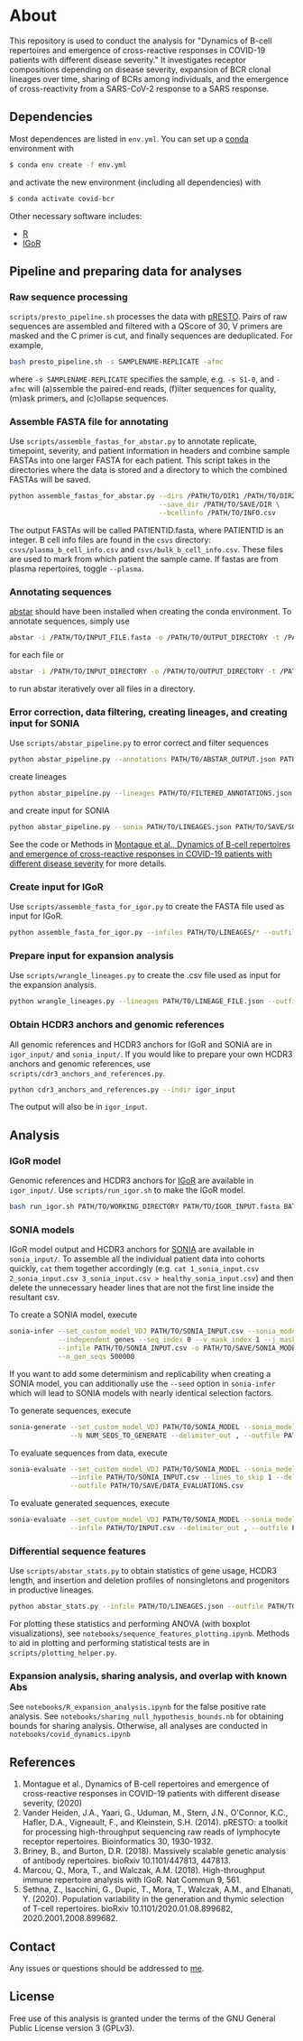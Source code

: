# About
This repository is used to conduct the analysis for "Dynamics of B-cell repertoires and emergence of cross-reactive responses in COVID-19 patients with different disease severity."
It investigates receptor compositions depending on disease severity, expansion of BCR clonal lineages over time, sharing of BCRs among individuals, and the emergence of cross-reactivity from a SARS-CoV-2 response to a SARS response.

## Dependencies

Most dependences are listed in `env.yml`.
You can set up a [conda](https://docs.conda.io/en/latest/) environment with

```bash
$ conda env create -f env.yml
```
and activate the new environment (including all dependencies) with
```bash
$ conda activate covid-bcr
```

Other necessary software includes:
 - [R](https://www.r-project.org/)
 - [IGoR](https://github.com/qmarcou/IGoR)

## Pipeline and preparing data for analyses

### Raw sequence processing

`scripts/presto_pipeline.sh` processes the data with [pRESTO](https://presto.readthedocs.io/en/stable/overview.html).
Pairs of raw sequences are assembled and filtered with a QScore of 30, V primers are masked and the C primer is cut, and finally sequences are deduplicated. For example,

```bash
bash presto_pipeline.sh -s SAMPLENAME-REPLICATE -afmc
```

where `-s SAMPLENAME-REPLICATE` specifies the sample, e.g. `-s S1-0`, and `-afmc` will (a)ssemble the paired-end reads, (f)ilter sequences for quality, (m)ask primers, and (c)ollapse sequences.

### Assemble FASTA file for annotating

Use `scripts/assemble_fastas_for_abstar.py` to annotate replicate, timepoint, severity, and patient information in headers and combine sample FASTAs into one larger FASTA for each patient.
This script takes in the directories where the data is stored and a directory to which the combined FASTAs will be saved.

```bash
python assemble_fastas_for_abstar.py --dirs /PATH/TO/DIR1 /PATH/TO/DIR2 /PATH/TO/DIR3 \
                                     --save_dir /PATH/TO/SAVE/DIR \
                                     --bcellinfo /PATH/TO/INFO.csv
```

The output FASTAs will be called PATIENTID.fasta, where PATIENTID is an integer. B cell info files are found in the `csvs` directory: `csvs/plasma_b_cell_info.csv` and `csvs/bulk_b_cell_info.csv`. These files are used to mark from which patient the sample came. If fastas are from plasma repertoires, toggle `--plasma`.

### Annotating sequences

[abstar](https://github.com/briney/abstar) should have been installed when creating the conda environment. To annotate sequences, simply use

```bash
abstar -i /PATH/TO/INPUT_FILE.fasta -o /PATH/TO/OUTPUT_DIRECTORY -t /PATH/TO/TEMP_DIRECTORY
```

for each file or 

```bash
abstar -i /PATH/TO/INPUT_DIRECTORY -o /PATH/TO/OUTPUT_DIRECTORY -t /PATH/TO/TEMP_DIRECTORY
```

to run abstar iteratively over all files in a directory.

### Error correction, data filtering, creating lineages, and creating input for SONIA

Use `scripts/abstar_pipeline.py` to error correct and filter sequences

```bash
python abstar_pipeline.py --annotations PATH/TO/ABSTAR_OUTPUT.json PATH/TO/SAVE/FILTERED_ANNOTATIONS.json
```

create lineages

```bash
python abstar_pipeline.py --lineages PATH/TO/FILTERED_ANNOTATIONS.json PATH/TO/SAVE/LINEAGES.json
```

and create input for SONIA

```bash
python abstar_pipeline.py --sonia PATH/TO/LINEAGES.json PATH/TO/SAVE/SONIA_INPUT.csv
```

See the code or Methods in [Montague et al., Dynamics of B-cell repertoires and emergence of cross-reactive responses in COVID-19 patients with different disease severity]() for more details.

### Create input for IGoR

Use `scripts/assemble_fasta_for_igor.py` to create the FASTA file used as input for IGoR.

```bash
python assemble_fasta_for_igor.py --infiles PATH/TO/LINEAGES/* --outfile PATH/TO/SAVE/IGOR_INPUT.fasta
```

### Prepare input for expansion analysis

Use `scripts/wrangle_lineages.py` to create the .csv file used as input for the expansion analysis.

```bash
python wrangle_lineages.py --lineages PATH/TO/LINEAGE_FILE.json --outfile PATH/TO/SAVE/LINEAGE_COUNTS.csv
```

### Obtain HCDR3 anchors and genomic references

All genomic references and HCDR3 anchors for IGoR and SONIA are in `igor_input/` and `sonia_input/`. If you would like to prepare your own HCDR3 anchors and genomic references, use `scripts/cdr3_anchors_and_references.py`.

```bash
python cdr3_anchors_and_references.py --indir igor_input
```

The output will also be in `igor_input`.

## Analysis

### IGoR model

Genomic references and HCDR3 anchors for [IGoR](https://github.com/qmarcou/IGoR) are available in `igor_input/`. Use `scripts/run_igor.sh` to make the IGoR model.

```bash
bash run_igor.sh PATH/TO/WORKING_DIRECTORY PATH/TO/IGOR_INPUT.fasta BATCHNAME
```

### SONIA models

IGoR model output and HCDR3 anchors for [SONIA](https://github.com/statbiophys/SONIA) are available in `sonia_input/`.
To assemble all the individual patient data into cohorts quickly, `cat` them together accordingly (e.g. `cat 1_sonia_input.csv 2_sonia_input.csv 3_sonia_input.csv > healthy_sonia_input.csv`) and then delete the unnecessary header lines that are not the first line inside the resultant csv.

To create a SONIA model, execute

```bash
sonia-infer --set_custom_model_VDJ PATH/TO/SONIA_INPUT.csv --sonia_model leftright --epochs 150 \
            --independent genes --seq_index 0 --v_mask_index 1 --j_mask_index 2 \
            --infile PATH/TO/SONIA_INPUT.csv -o PATH/TO/SAVE/SONIA_MODEL --lines_to_skip 1 \
            --n_gen_seqs 500000
```

If you want to add some determinism and replicability when creating a SONIA model, you can additionally use the `--seed` option in `sonia-infer` which will lead to SONIA models with nearly identical selection factors.

To generate sequences, execute

```bash
sonia-generate --set_custom_model_VDJ PATH/TO/SONIA_MODEL --sonia_model leftright --ppost \
               --N NUM_SEQS_TO_GENERATE --delimiter_out , --outfile PATH/TO/SAVE/GENERATED_SEQS.csv
```

To evaluate sequences from data, execute

```bash
sonia-evaluate --set_custom_model_VDJ PATH/TO/SONIA_MODEL --sonia_model leftright --ppost \
               --infile PATH/TO/SONIA_INPUT.csv --lines_to_skip 1 --delimiter_out , \
               --outfile PATH/TO/SAVE/DATA_EVALUATIONS.csv
```

To evaluate generated sequences, execute

```bash
sonia-evaluate --set_custom_model_VDJ PATH/TO/SONIA_MODEL --sonia_model leftright --ppost \
               --infile PATH/TO/INPUT.csv --delimiter_out , --outfile PATH/TO/SAVE/GEN_EVALUATIONS.csv
```

### Differential sequence features

Use `scripts/abstar_stats.py` to obtain statistics of gene usage, HCDR3 length, and insertion and deletion profiles of nonsingletons and progenitors in productive lineages.

```bash
python abstar_stats.py --infile PATH/TO/LINEAGES.json --outfile PATH/TO/SAVE/STATISTICS.json
```

For plotting these statistics and performing ANOVA (with boxplot visualizations), see `notebooks/sequence_features_plotting.ipynb`. Methods to aid in plotting and performing statistical tests are in `scripts/plotting_helper.py`.

### Expansion analysis, sharing analysis, and overlap with known Abs

See `notebooks/R_expansion_analysis.ipynb` for the false positive rate analysis. See `notebooks/sharing_null_hypothesis_bounds.nb` for obtaining bounds for sharing analysis. Otherwise, all analyses are conducted in `notebooks/covid_dynamics.ipynb`

## References

1. Montague et al., Dynamics of B-cell repertoires and emergence of cross-reactive responses in COVID-19 patients with different disease severity, (2020)
2. Vander Heiden, J.A., Yaari, G., Uduman, M., Stern, J.N., O'Connor, K.C., Hafler, D.A., Vigneault, F., and Kleinstein, S.H. (2014). pRESTO: a toolkit for processing high-throughput sequencing raw reads of lymphocyte receptor repertoires. Bioinformatics 30, 1930-1932.
3. Briney, B., and Burton, D.R. (2018). Massively scalable genetic analysis of antibody repertoires. bioRxiv 10.1101/447813, 447813.
4. Marcou, Q., Mora, T., and Walczak, A.M. (2018). High-throughput immune repertoire analysis with IGoR. Nat Commun 9, 561.
5. Sethna, Z., Isacchini, G., Dupic, T., Mora, T., Walczak, A.M., and Elhanati, Y. (2020). Population variability in the generation and thymic selection of T-cell repertoires. bioRxiv 10.1101/2020.01.08.899682, 2020.2001.2008.899682.

## Contact

Any issues or questions should be addressed to [me](mailto:zacander.mon@gmail.com).

## License

Free use of this analysis is granted under the terms of the GNU General Public License version 3 (GPLv3).
